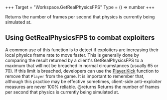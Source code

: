 +++
Target = "Workspace.GetRealPhysicsFPS"
Type = () => number
+++

Returns the number of frames per second that physics is currently being simulated at.## Using GetRealPhysicsFPS to combat exploitersA common use of this function is to detect if exploiters are increasing their local physics frame rate to move faster. This is generally done by comparing the result returned by a client's GetRealPhysicsFPS to a maximum that will not be breached in normal circumstances (usually 65 or 70). If this limit is breached, developers can use the [Player.Kick](https://developer.roblox.com/api-reference/function/Player/Kick) function to remove that `Player` from the game. It is important to remember that, although this practice may be effective sometimes, client-side anti-exploiter measures are never 100% reliable.@returns Returns the number of frames per second that physics is currently being simulated at.